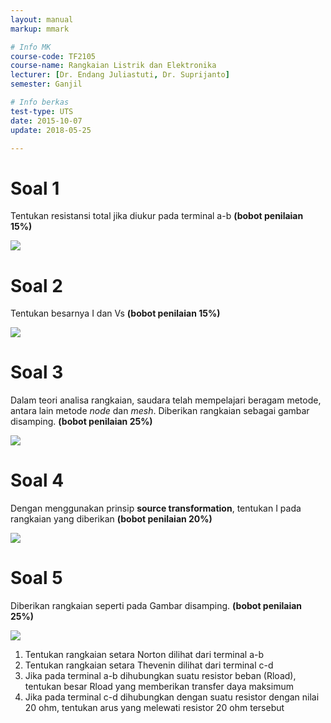 ```yaml
---
layout: manual
markup: mmark

# Info MK
course-code: TF2105
course-name: Rangkaian Listrik dan Elektronika
lecturer: [Dr. Endang Juliastuti, Dr. Suprijanto]
semester: Ganjil

# Info berkas
test-type: UTS
date: 2015-10-07
update: 2018-05-25

---
```


# Soal 1
Tentukan resistansi total jika diukur pada terminal a-b **(bobot penilaian 15%)**

![](../img/[2015]_UTS-RLE-1.png)


# Soal 2
Tentukan besarnya I dan Vs **(bobot penilaian 15%)**

![](../img/[2015]_UTS-RLE-2.png)

# Soal 3
Dalam teori analisa rangkaian, saudara telah mempelajari beragam metode, antara lain metode *node* dan *mesh*. Diberikan rangkaian sebagai gambar disamping. **(bobot penilaian 25%)**

![](../img/[2015]_UTS-RLE-3.png)

# Soal 4
Dengan menggunakan prinsip **source transformation**, tentukan I pada rangkaian yang diberikan **(bobot penilaian 20%)**

![](../img/[2015]_UTS-RLE-4.png)

# Soal 5
Diberikan rangkaian seperti pada Gambar disamping. **(bobot penilaian 25%)**

![](../img/[2015]_UTS-RLE-5.png)

1. Tentukan rangkaian setara Norton dilihat dari terminal a-b
2. Tentukan rangkaian setara Thevenin dilihat dari terminal c-d
3. Jika pada terminal a-b dihubungkan suatu resistor beban (Rload), tentukan besar Rload yang memberikan transfer daya maksimum
4. Jika pada terminal c-d dihubungkan dengan suatu resistor dengan nilai 20 ohm, tentukan arus yang melewati resistor 20 ohm tersebut
